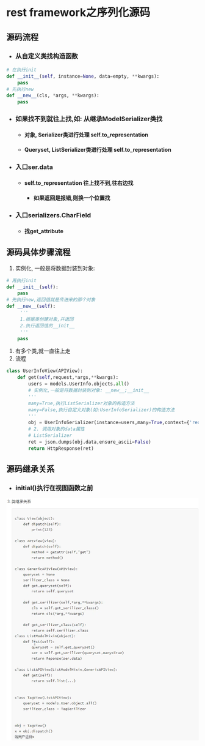 # rest framework之序列化源码

## 源码流程

- ### 从自定义类找构造函数

```python
# 在执行init
def __init__(self, instance=None, data=empty, **kwargs):
    pass
# 先执行new
def __new__(cls, *args, **kwargs):
    pass
```

- ### 如果找不到就往上找,如: 从继承ModelSerializer类找
  - #### 对象, Serializer类进行处理 self.to_representation

  - #### Queryset, ListSerializer类进行处理 self.to_representation

- ### 入口ser.data

  - #### self.to_representation 往上找不到,往右边找

    - #### 如果返回是报错,则换一个位置找

- ### 入口serializers.CharField

  - #### 找get_attribute

## 源码具体步骤流程

1. 实例化, 一般是将数据封装到对象: 

```python
# 再执行init
def __init__(self):
    pass
# 先执行new,返回值就是传进来的那个对象
def __new__(self):
     '''
     1.根据类创建对象,并返回
     2.执行返回值的__init__
     '''
    pass
```



1. 有多个类,就一直往上走
2. 流程

```python
class UserInfoView(APIView):
    def get(self,request,*args,**kwargs):
        users = models.UserInfo.objects.all()
        # 实例化,一般是将数据封装到对象: __new__;__init__
        '''
        many=True,执行ListSerializer对象的构造方法
        many=False,执行自定义对象(如:UserInfoSerializer)的构造方法
        '''
        obj = UserInfoSerializer(instance=users,many=True,context={'request': request})
        # 2. 调用对象的data属性
        # ListSerializer
        ret = json.dumps(obj.data,ensure_ascii=False)
        return HttpResponse(ret)
```

## 源码继承关系

- ### initial()执行在视图函数之前

![image-20210912224642628](images/image-20210912224642628.png)

